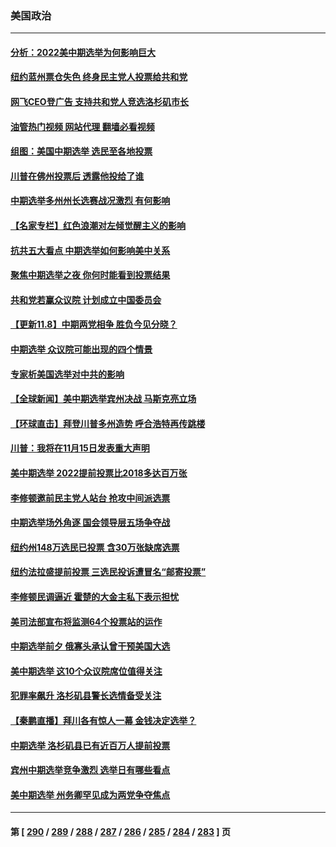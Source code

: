 ### 美国政治
---
#### [分析：2022美中期选举为何影响巨大](../../pages/ncid1078159/n13862069.md?11090845) 
#### [纽约蓝州票仓失色 终身民主党人投票给共和党](../../pages/ncid1078159/n13862054.md?11090845) 
#### [网飞CEO登广告 支持共和党人竞选洛杉矶市长](../../pages/ncid1078159/n13862061.md?11090845) 
#### [油管热门视频 网站代理 翻墙必看视频](http://150.230.27.170:81/youtube.html?11090845)
#### [组图：美国中期选举 选民至各地投票](../../pages/ncid1078159/n13861807.md?11090845) 
#### [川普在佛州投票后 透露他投给了谁](../../pages/ncid1078159/n13862057.md?11090845) 
#### [中期选举多州州长选赛战况激烈 有何影响](../../pages/ncid1078159/n13861818.md?11090845) 
#### [【名家专栏】红色浪潮对左倾觉醒主义的影响](../../pages/ncid1078159/n13861886.md?11090845) 
#### [抗共五大看点 中期选举如何影响美中关系](../../pages/ncid1078159/n13861988.md?11090845) 
#### [聚焦中期选举之夜 你何时能看到投票结果](../../pages/ncid1078159/n13861942.md?11090845) 
#### [共和党若赢众议院 计划成立中国委员会](../../pages/ncid1078159/n13861979.md?11090845) 
#### [【更新11.8】中期两党相争 胜负今见分晓？](../../pages/ncid1078159/n13861377.md?11090845) 
#### [中期选举 众议院可能出现的四个情景](../../pages/ncid1078159/n13861921.md?11090845) 
#### [专家析美国选举对中共的影响](../../pages/ncid1078159/n13861883.md?11090845) 
#### [【全球新闻】美中期选举宾州决战 马斯克亮立场](../../pages/ncid1078159/n13861358.md?11090845) 
#### [【环球直击】拜登川普多州造势 呼合浩特再传跳楼](../../pages/ncid1078159/n13861367.md?11090845) 
#### [川普：我将在11月15日发表重大声明](../../pages/ncid1078159/n13861691.md?11090845) 
#### [美中期选举 2022提前投票比2018多达百万张](../../pages/ncid1078159/n13861564.md?11090845) 
#### [李修顿邀前民主党人站台 抢攻中间派选票](../../pages/ncid1078159/n13861613.md?11090845) 
#### [中期选举场外角逐 国会领导层五场争夺战](../../pages/ncid1078159/n13861414.md?11090845) 
#### [纽约州148万选民已投票 含30万张缺席选票](../../pages/ncid1078159/n13861559.md?11090845) 
#### [纽约法拉盛提前投票 三选民投诉遭冒名“邮寄投票”](../../pages/ncid1078159/n13861568.md?11090845) 
#### [李修顿民调逼近 霍楚的大金主私下表示担忧](../../pages/ncid1078159/n13861513.md?11090845) 
#### [美司法部宣布将监测64个投票站的运作](../../pages/ncid1078159/n13861456.md?11090845) 
#### [中期选举前夕 俄寡头承认曾干预美国大选](../../pages/ncid1078159/n13861507.md?11090845) 
#### [美中期选举 这10个众议院席位值得关注](../../pages/ncid1078159/n13860629.md?11090845) 
#### [犯罪率飙升 洛杉矶县警长选情备受关注](../../pages/ncid1078159/n13861465.md?11090845) 
#### [【秦鹏直播】拜川各有惊人一幕 金钱决定选举？](../../pages/ncid1078159/n13861376.md?11090845) 
#### [中期选举 洛杉矶县已有近百万人提前投票](../../pages/ncid1078159/n13861450.md?11090845) 
#### [宾州中期选举竞争激烈 选举日有哪些看点](../../pages/ncid1078159/n13861410.md?11090845) 
#### [美中期选举 州务卿罕见成为两党争夺焦点](../../pages/ncid1078159/n13861365.md?11090845) 

---
#### 第 [ [290](./290.md?11090845) / [289](./289.md?11090845) / [288](./288.md?11090845) / [287](./287.md?11090845) / [286](./286.md?11090845) / [285](./285.md?11090845) / [284](./284.md?11090845) / [283](./283.md?11090845) ] 页
